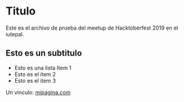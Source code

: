 # Titulo
Este es el archivo de prueba del meetup de Hacktoberfest 2019 en el iutepal.

## Esto es un subtitulo 

* Esto es una lista Item 1
* Esto es el item 2
* Esto es el item 3


Un vinculo: [mipagina.com](https://mipagina.com)